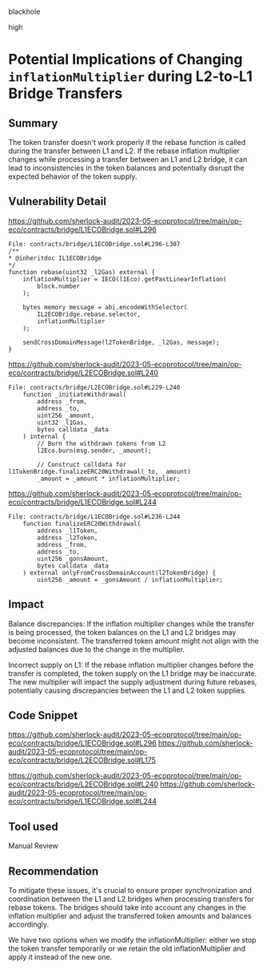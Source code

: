 blackhole

high

# Potential Implications of Changing `inflationMultiplier` during L2-to-L1 Bridge Transfers


## Summary

The token transfer doesn't work properly if the rebase function is called during the transfer between L1 and L2.
If the rebase inflation multiplier changes while processing a transfer between an L1 and L2 bridge, it can lead to inconsistencies in the token balances and potentially disrupt the expected behavior of the token supply.


## Vulnerability Detail

https://github.com/sherlock-audit/2023-05-ecoprotocol/tree/main/op-eco/contracts/bridge/L1ECOBridge.sol#L296

```solidity
File: contracts/bridge/L1ECOBridge.sol#L296-L307
/**
* @inheritdoc IL1ECOBridge
*/
function rebase(uint32 _l2Gas) external {
    inflationMultiplier = IECO(l1Eco).getPastLinearInflation(
        block.number
    );

    bytes memory message = abi.encodeWithSelector(
        IL2ECOBridge.rebase.selector,
        inflationMultiplier
    );

    sendCrossDomainMessage(l2TokenBridge, _l2Gas, message);
}

```

https://github.com/sherlock-audit/2023-05-ecoprotocol/tree/main/op-eco/contracts/bridge/L2ECOBridge.sol#L240
```solidity
File: contracts/bridge/L2ECOBridge.sol#L229-L240
    function _initiateWithdrawal(
        address _from,
        address _to,
        uint256 _amount,
        uint32 _l1Gas,
        bytes calldata _data
    ) internal {
        // Burn the withdrawn tokens from L2
        l2Eco.burn(msg.sender, _amount);

        // Construct calldata for l1TokenBridge.finalizeERC20Withdrawal(_to, _amount)
        _amount = _amount * inflationMultiplier;
```

https://github.com/sherlock-audit/2023-05-ecoprotocol/tree/main/op-eco/contracts/bridge/L1ECOBridge.sol#L244
```solidity
File: contracts/bridge/L1ECOBridge.sol#L236-L244
    function finalizeERC20Withdrawal(
        address _l1Token,
        address _l2Token,
        address _from,
        address _to,
        uint256 _gonsAmount,
        bytes calldata _data
    ) external onlyFromCrossDomainAccount(l2TokenBridge) {
        uint256 _amount = _gonsAmount / inflationMultiplier;
```


## Impact

Balance discrepancies: If the inflation multiplier changes while the transfer is being processed, the token balances on the L1 and L2 bridges may become inconsistent. The transferred token amount might not align with the adjusted balances due to the change in the multiplier.

Incorrect supply on L1: If the rebase inflation multiplier changes before the transfer is completed, the token supply on the L1 bridge may be inaccurate. The new multiplier will impact the supply adjustment during future rebases, potentially causing discrepancies between the L1 and L2 token supplies.

## Code Snippet

https://github.com/sherlock-audit/2023-05-ecoprotocol/tree/main/op-eco/contracts/bridge/L1ECOBridge.sol#L296
https://github.com/sherlock-audit/2023-05-ecoprotocol/tree/main/op-eco/contracts/bridge/L2ECOBridge.sol#L175

https://github.com/sherlock-audit/2023-05-ecoprotocol/tree/main/op-eco/contracts/bridge/L2ECOBridge.sol#L240
https://github.com/sherlock-audit/2023-05-ecoprotocol/tree/main/op-eco/contracts/bridge/L1ECOBridge.sol#L244

## Tool used

Manual Review

## Recommendation

To mitigate these issues, it's crucial to ensure proper synchronization and coordination between the L1 and L2 bridges when processing transfers for rebase tokens. The bridges should take into account any changes in the inflation multiplier and adjust the transferred token amounts and balances accordingly.

We have two options when we modify the inflationMultiplier: either we stop the token transfer temporarily or we retain the old inflationMultiplier and apply it instead of the new one.
